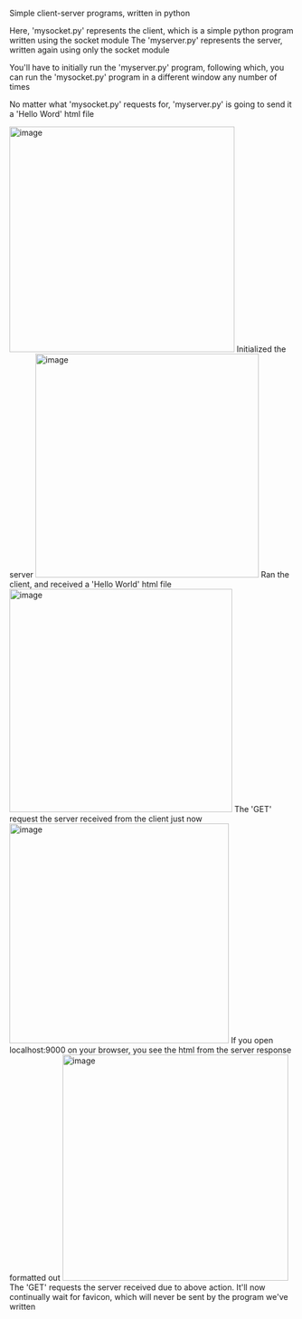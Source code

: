 Simple client-server programs, written in python

Here, 'mysocket.py' represents the client, which is a simple python program written using the socket module
The 'myserver.py' represents the server, written again using only the socket module

You'll have to initially run the 'myserver.py' program, following which, you can run the 'mysocket.py' program in a different window any number of times

No matter what 'mysocket.py' requests for, 'myserver.py' is going to send it a 'Hello Word' html file

<img width="398" alt="image" src="https://github.com/surajiyer26/Python-Client-Server/assets/114157491/c2959161-221c-4635-9a83-0757b6cdc97f">
Initialized the server

<img width="395" alt="image" src="https://github.com/surajiyer26/Python-Client-Server/assets/114157491/e0bafcb4-cdbc-412a-88a8-12fda5c45325">
Ran the client, and received a 'Hello World' html file

<img width="394" alt="image" src="https://github.com/surajiyer26/Python-Client-Server/assets/114157491/c39503e7-829b-4172-833d-74bb9d55c5fb">
The 'GET' request the server received from the client just now

<img width="388" alt="image" src="https://github.com/surajiyer26/Python-Client-Server/assets/114157491/ecba6989-5c8f-47c6-aa8a-0330f96edd90">
If you open localhost:9000 on your browser, you see the html from the server response formatted out

<img width="399" alt="image" src="https://github.com/surajiyer26/Python-Client-Server/assets/114157491/befccd68-c039-4089-855c-c39c3f214e08">
The 'GET' requests the server received due to above action. It'll now continually wait for favicon, which will never be sent by the program we've written
